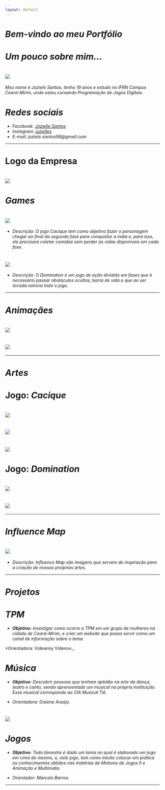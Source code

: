 ```yaml
---
layout: default
---
```


# _Bem-vindo ao meu Portfólio_

# _Um pouco sobre mim..._ 
# ![](eu.png)

_Meu nome é Joziele Santos, tenho 19 anos e estudo no IFRN Campus Ceará-Mirim, onde estou cursando Programação de Jogos Digitais._   

# _Redes sociais_

* _Facebook: [Jozielle Santos](https://www.facebook.com/jozielle.santos.378)_
* _Instagram: [jozielles](https://www.instagram.com/jozielles/)_
* _E-mail: joziele.santos98@gmail.com_

* * * 

# Logo da Empresa

# ![](logo.png)

# _Games_

# [![](Cacique.png)](https://joozi.github.io/Cacique/)  

* _Descrição: O jogo Cacique tem como objetivo fazer o personagem chegar ao final da segunda fase para conquistar a índia e, para isso, ele precisará coletar comidas sem perder as vidas disponíveis em cada fase._ 

# [![](Domination.png)](https://joozi.github.io/Domination/)

* _Descrição: O Domination é um jogo de ação dividido em fases que é necessário passar obstaculos ocultos, barra de vida e que ao ser tocada reinicia todo o jogo._ 


* * * 

# _Animaçães_

# ![](Andando.gif)

# ![](Caindo.gif)


* * *

# _Artes_

# Jogo: _Cacique_

# ![](cobra.png)

# ![](jacare.png)

# ![](leao.png)

# Jogo: _Domination_

# ![](personagem.png)

# ![](serra.png)

* * * 

# _Influence Map_

# ![](influence.png)  

* _Descrição: Influence Map são imagens que servem de inspiração para a criação de nossas proiprias artes._

* * * 

# _Projetos_  

# _TPM_
* _**Objetivo:** Investigar como ocorre a TPM em um grupo de mulheres na cidade de Ceará-Mirim, e criar um website que possa servir como um canal de informação sobre o tema._

*Orientadora: Videanny Videnov._

# _Música_
* _**Objetivo:** Descobrir pessoas que tenham aptidão na arte da dança, teatro e canto, sendo aprensentado um musical na própria instituição. Esse musical corresponde ao CIA Musical Tiê._

* _Orientadora: Gislene Araújo._

# ![](tie.png)

# _Jogos_
* _**Objetivo:** Todo bimestre é dado um tema no qual é elaborado um jogo em cima do mesmo, e, este jogo, tem como intuito colocar em prática os conhecimentos obtidos nas matérias de Motores de Jogos II e Animação e Multímidia._

* _Orientador: Marcelo Barros._

* * *

